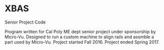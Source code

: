 # XBAS
Senior Project Code

Program written for Cal Poly ME dept senior project under sponsorship by Micro-Vu.
Designed to run a custom machine to align rails and assmble a part used by Micro-Vu.
Project started Fall 2016.
Project ended Spring 2017.

